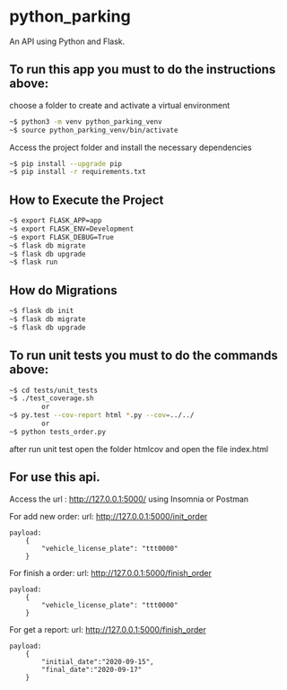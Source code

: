 # python_parking

An API using Python and Flask.

## To run this app you must to do the instructions above:

choose a folder to create and activate a virtual environment 

```bash
~$ python3 -m venv python_parking_venv
~$ source python_parking_venv/bin/activate
```

Access the project folder and install the necessary dependencies

```bash
~$ pip install --upgrade pip
~$ pip install -r requirements.txt
```



## How to Execute the Project

```bash
~$ export FLASK_APP=app
~$ export FLASK_ENV=Development
~$ export FLASK_DEBUG=True
~$ flask db migrate
~$ flask db upgrade
~$ flask run	
```


## How do Migrations

```bash
~$ flask db init
~$ flask db migrate
~$ flask db upgrade

```

## To run unit tests you must to do the commands above:

```bash
~$ cd tests/unit_tests 
~$ ./test_coverage.sh 
        or
~$ py.test --cov-report html *.py --cov=../../ 
        or
~$ python tests_order.py

```

after run unit test open the folder htmlcov and open the file index.html

## For use this api.

Access the url : http://127.0.0.1:5000/  using Insomnia or Postman


For add new order:
    url:
        http://127.0.0.1:5000/init_order

    payload:
        {
            "vehicle_license_plate": "ttt0000"
        }


For finish a order:
    url:
        http://127.0.0.1:5000/finish_order

    payload:
        {
            "vehicle_license_plate": "ttt0000"
        }


For get a report:
    url:
        http://127.0.0.1:5000/finish_order

    payload:
        {
            "initial_date":"2020-09-15",
            "final_date":"2020-09-17"
        }




